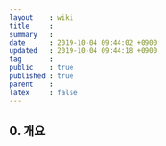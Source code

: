 ```yaml
---
layout    : wiki
title     : 
summary   : 
date      : 2019-10-04 09:44:02 +0900
updated   : 2019-10-04 09:44:18 +0900
tag       : 
public    : true
published : true
parent    : 
latex     : false
---
```


## 0. 개요

